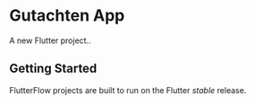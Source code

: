 # Gutachten App

A new Flutter project..

## Getting Started

FlutterFlow projects are built to run on the Flutter _stable_ release.
